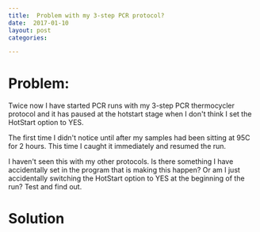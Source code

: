```yaml
---
title:  Problem with my 3-step PCR protocol?
date:  2017-01-10
layout: post
categories:

---
```

# Problem:

Twice now I have started PCR runs with my 3-step PCR thermocycler protocol and it has paused at the hotstart stage when I don't think I set the HotStart option to YES.

The first time I didn't notice until after my samples had been sitting at 95C for 2 hours. This time I caught it immediately and resumed the run.

I haven't seen this with my other protocols. Is there something I have accidentally set in the program that is making this happen? Or am I just accidentally switching the HotStart option to YES at the beginning of the run?  Test and find out.

# Solution
